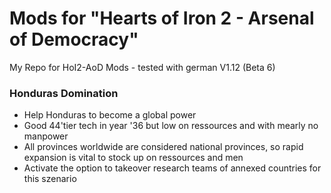 # Mods for "Hearts of Iron 2 - Arsenal of Democracy"
My Repo for HoI2-AoD Mods - tested with german V1.12 (Beta 6)

### Honduras Domination
* Help Honduras to become a global power
* Good 44'tier tech in year '36 but low on ressources and with mearly no manpower
* All provinces worldwide are considered national provinces, so rapid expansion is vital to stock up on ressources and men
* Activate the option to takeover research teams of annexed countries for this szenario